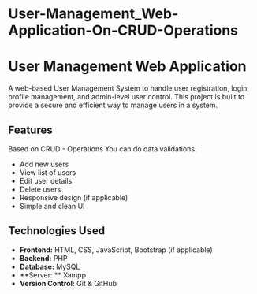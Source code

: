 # User-Management_Web-Application-On-CRUD-Operations
# User Management Web Application

A web-based User Management System to handle user registration, login, profile management, and admin-level user control. This project is built to provide a secure and efficient way to manage users in a system.

## Features
Based on CRUD - Operations You can do data validations.

- Add new users
- View list of users
- Edit user details
- Delete users
- Responsive design (if applicable)
- Simple and clean UI


## Technologies Used

- **Frontend:** HTML, CSS, JavaScript, Bootstrap (if applicable)
- **Backend:** PHP
- **Database:** MySQL
- **Server: ** Xampp
- **Version Control:** Git & GitHub



   
